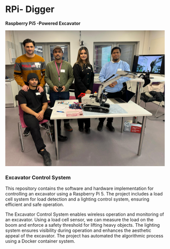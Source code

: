 # RPi- Digger
**Raspberry Pi5 -Powered Excavator**

![image](/attachment/image.jpeg)


### Excavator Control System

This repository contains the software and hardware implementation for controlling an excavator using a Raspberry Pi 5. The project includes a load cell system for load detection and a lighting control system, ensuring efficient and safe operation.



The Excavator Control System enables wireless operation and monitoring of an excavator. Using a load cell sensor, we can measure the load on the boom and enforce a safety threshold for lifting heavy objects. The lighting system ensures visibility during operation and enhances the aesthetic appeal of the excavator. The project has automated the algorithmic process using a Docker container system.
